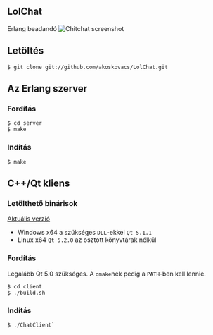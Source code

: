 ## LolChat ##
Erlang beadandó
![Chitchat screenshot](https://dl.dropboxusercontent.com/u/10389667/lolchat_screen.png "Logo Title Text 1")
## Letöltés ##
```
$ git clone git://github.com/akoskovacs/LolChat.git
```

## Az Erlang szerver ##

### Fordítás ###
```
$ cd server
$ make
```
### Indítás ###
```
$ make 
```

## C++/Qt kliens ##

### Letölthető binárisok
[Aktuális verzió](https://github.com/akoskovacs/LolChat/releases/tag/v0.1)

 * Windows x64 a szükséges `DLL`-ekkel `Qt 5.1.1`
 * Linux x64 `Qt 5.2.0` az osztott könyvtárak nélkül

### Fordítás ###
Legalább Qt 5.0 szükséges.
A `qmake`nek pedig a `PATH`-ben kell lennie.
```
$ cd client
$ ./build.sh
```

### Indítás ###
```
$ ./ChatClient`
```
